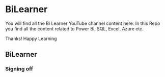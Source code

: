 # BiLearner
You will find all the Bi Learner YouTube channel content here.
In this Repo you find all the content related to Power Bi, SQL, Excel, Azure etc.

Thanks!
Happy Learning


## BiLearner
### Signing off
